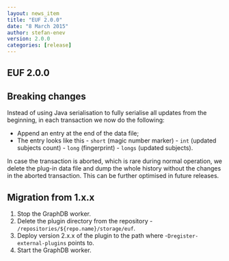 ```yaml
---
layout: news_item
title: "EUF 2.0.0"
date: "8 March 2015"
author: stefan-enev
version: 2.0.0
categories: [release]
---
```


## EUF 2.0.0

## Breaking changes

Instead of using Java serialisation to fully serialise all updates from the beginning, in each transaction we now do the following:

* Append an entry at the end of the data file;
* The entry looks like this - `short` (magic number marker) - `int` (updated subjects count) - `long` (fingerprint) - `longs` (updated subjects).

In case the transaction is aborted, which is rare during normal operation, we delete the plug-in data file and dump the whole history without the changes in the aborted transaction. This can be further optimised in future releases.

## Migration from 1.x.x

1. Stop the GraphDB worker.
2. Delete the plugin directory from the repository - `/repositories/${repo.name}/storage/euf`.
3. Deploy version 2.x.x of the plugin to the path where -`Dregister-external-plugins` points to.
4. Start the GraphDB worker.

